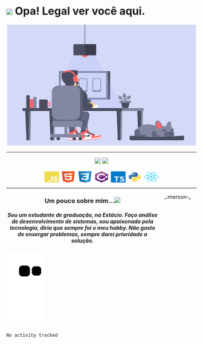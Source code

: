  <h1><img src="https://emojis.slackmojis.com/emojis/images/1531849430/4246/blob-sunglasses.gif?1531849430" width="30"/> Opa! Legal ver você aqui.</h1>
<div align = "center">
<img class = "teste" src="a53560c8088900e266880f779dacced7.gif" width="500" height="320" />
</div>

------------

<div style="display: inline_block" align = "center">
  <img height="150px" src="https://github-readme-stats.vercel.app/api?username=emerson3&show_icons=true&theme=dark&include_all_commits=true&count_private=true"/>
  <img height="150px" src="https://github-readme-stats.vercel.app/api/top-langs/?username=emerson3&layout=compact&langs_count=7&theme=dark"/>
</div>
<div style="display: inline_block" align = "center"><br>
  <img align="center" alt="Emerson-Js" height="30" width="40" src="https://raw.githubusercontent.com/devicons/devicon/master/icons/javascript/javascript-plain.svg">
  <img align="center" alt="Emerson-HTML" height="30" width="40" src="https://raw.githubusercontent.com/devicons/devicon/master/icons/html5/html5-original.svg">
  <img align="center" alt="Emerson-CSS" height="30" width="40" src="https://raw.githubusercontent.com/devicons/devicon/master/icons/css3/css3-original.svg">
  <img align="center" alt="Emerson-Csharp" height="30" width="40" src="https://raw.githubusercontent.com/devicons/devicon/master/icons/csharp/csharp-original.svg">
  <img align="center" alt="Emerson-Ts" height="30" width="40" src="https://raw.githubusercontent.com/devicons/devicon/master/icons/typescript/typescript-plain.svg">
  <img align="center" alt="Emerson-Python" height="30" width="40" src="https://raw.githubusercontent.com/devicons/devicon/master/icons/python/python-original.svg">
  <img align="center" alt="Emerson-React" height="30" width="40" src="https://raw.githubusercontent.com/devicons/devicon/master/icons/react/react-original.svg">


 
 ------------
 
  <img align="right" alt="Emerson-pic" height="150" style="border-radius:50px;" src="https://static.vecteezy.com/system/resources/previews/001/209/477/non_2x/coffee-png.png">
</div>
<h3  align = "center">Um pouco sobre mim...<img src="https://media.giphy.com/media/VgCDAzcKvsR6OM0uWg/giphy.gif" width="50">
</h3>
<h5 align = "center"> Sou um estudante de graduação, na Estácio. Faço análise de desenvolvimento de sistemas, sou apaixonado pela tecnologia, diria que sempre foi o meu hobby. Não gosto de enxergar problemas, sempre darei prioridade a solução.</h5> 

<div>
 
  ![Snake animation](https://github.com/emerson3/emerson3/blob/output/github-contribution-grid-snake.svg)
 
</div>

<!--START_SECTION:waka-->

```text
No activity tracked
```

<!--END_SECTION:waka-->
